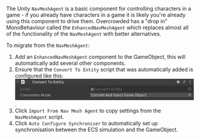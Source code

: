 The Unity `NavMeshAgent` is a basic component for controlling characters in a game - if you already have characters in a game it is likely you're already using this component to drive them. Overcrowded has a "drop in" MonoBehaviour called the `EnhancedNavMeshAgent` which replaces almost all of the functionality of the `NavMeshAgent` with better alternatives.

To migrate from the `NavMeshAgent`:

 1. Add an `EnhancedNavMeshAgent` component to the GameObject, this will automatically add several other components.
 2. Ensure that the `Convert To Entity` script that was automatically added is configured like this: ![Convert To Entity Inspector](../images/ConvertToEntityInspector.png).
 3. Click `Import From Nav Mesh Agent` to copy settings from the `NavMeshAgent` script.
 4. Click `Auto Configure Synchroniser` to automatically set up synchronisation between the ECS simulation and the GameObject.